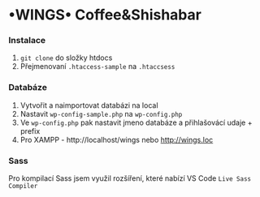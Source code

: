 # •WINGS• Coffee&Shishabar

### Instalace

1. `git clone` do složky htdocs
2. Přejmenovaní `.htaccess-sample` na `.htaccsess`

### Databáze

1. Vytvořit a naimportovat databázi na local
2. Nastavit `wp-config-sample.php` na `wp-config.php`
3. Ve `wp-config.php` pak nastavit jmeno databáze a přihlašovácí udaje + prefix
4. Pro XAMPP - http://localhost/wings nebo http://wings.loc

### Sass

Pro kompilací Sass jsem využil rozšíření, které nabízí VS Code `Live Sass Compiler`
